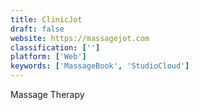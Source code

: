 ```yaml
---
title: ClinicJot
draft: false 
website: https://massagejot.com
classification: ['']
platform: ['Web']
keywords: ['MassageBook', 'StudioCloud']
---
```

Massage Therapy